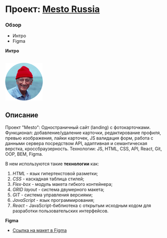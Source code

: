 # Проект: [Mesto Russia](https://baronpenteract.github.io/react-mesto-auth/index.html)


### Обзор
* Интро
* Figma

**Интро**

![mesto russia](src/images/icons/favicon.png)
---
## Описание
 Проект "Mesto": Одностраничный сайт (landing) с фотокарточками.
Функционал: добавление/удаление карточки, редактирование профиля, превью изображения, лайки карточек, JS валидация форм, работа с данными сервера посредством API, адаптивная и семантическая верстка, кроссбраузерность.
Технологии: JS, HTML, CSS, API, React, Git, OOP, BEM, Figma.

В нем используются такие __технологии__ как:
1. *HTML* - язык гипертекстовой разметки;
2. *CSS* - каскадная таблица стилей;
3. *Flex-box* - модуль макета гибкого контейнера;
4. *GRID layout* - система двумерного макета;
3. *GIT* - система управления версиями;
4. *JavaScript* - язык программирования;
5. *React* - JavaScript-библиотека с открытым исходным кодом для разработки пользовательских интерфейсов.

**Figma**

* [Ссылка на макет в Figma](https://www.figma.com/file/2cn9N9jSkmxD84oJik7xL7/JavaScript.-Sprint-4?node-id=0%3A1)

